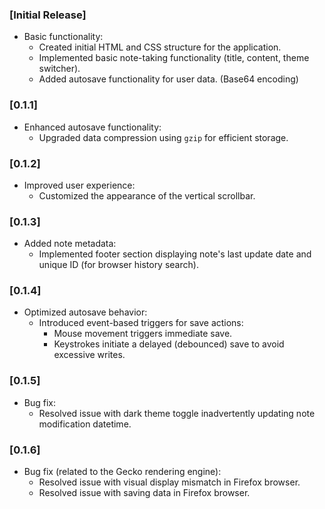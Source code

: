 ### [Initial Release]

- Basic functionality:
    - Created initial HTML and CSS structure for the application.
    - Implemented basic note-taking functionality (title, content, theme switcher).
    - Added autosave functionality for user data. (Base64 encoding)

### [0.1.1]

- Enhanced autosave functionality:
    - Upgraded data compression using `gzip` for efficient storage.

### [0.1.2]

- Improved user experience:
    - Customized the appearance of the vertical scrollbar.

### [0.1.3]

- Added note metadata:
    - Implemented footer section displaying note's last update date and unique ID (for browser history search).

### [0.1.4]

- Optimized autosave behavior:
    - Introduced event-based triggers for save actions:
        - Mouse movement triggers immediate save.
        - Keystrokes initiate a delayed (debounced) save to avoid excessive writes.

### [0.1.5]

- Bug fix:
    - Resolved issue with dark theme toggle inadvertently updating note modification datetime.

### [0.1.6]

- Bug fix (related to the Gecko rendering engine):
    - Resolved issue with visual display mismatch in Firefox browser.
    - Resolved issue with saving data in Firefox browser.
